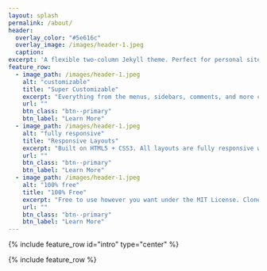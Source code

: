 ```yaml
---
layout: splash
permalink: /about/
header:
  overlay_color: "#5e616c"
  overlay_image: /images/header-1.jpeg
  caption:
excerpt: 'A flexible two-column Jekyll theme. Perfect for personal sites, blogs, and portfolios hosted on GitHub or your own server.<br /> <small><a href="https://github.com/mmistakes/minimal-mistakes/releases/tag/4.9.1">Latest release v4.9.1</a></small><br /><br /> {::nomarkdown}<iframe style="display: inline-block;" src="https://ghbtns.com/github-btn.html?user=mmistakes&repo=minimal-mistakes&type=star&count=true&size=large" frameborder="0" scrolling="0" width="160px" height="30px"></iframe> <iframe style="display: inline-block;" src="https://ghbtns.com/github-btn.html?user=mmistakes&repo=minimal-mistakes&type=fork&count=true&size=large" frameborder="0" scrolling="0" width="158px" height="30px"></iframe>{:/nomarkdown}'
feature_row:
  - image_path: /images/header-1.jpeg
    alt: "customizable"
    title: "Super Customizable"
    excerpt: "Everything from the menus, sidebars, comments, and more can be configured or set with YAML Front Matter."
    url: ""
    btn_class: "btn--primary"
    btn_label: "Learn More"
  - image_path: /images/header-1.jpeg
    alt: "fully responsive"
    title: "Responsive Layouts"
    excerpt: "Built on HTML5 + CSS3. All layouts are fully responsive with helpers to augment your content."
    url: ""
    btn_class: "btn--primary"
    btn_label: "Learn More"
  - image_path: /images/header-1.jpeg
    alt: "100% free"
    title: "100% Free"
    excerpt: "Free to use however you want under the MIT License. Clone it, fork it, customize it, whatever!"
    url: ""
    btn_class: "btn--primary"
    btn_label: "Learn More"
---
```


{% include feature_row id="intro" type="center" %}

{% include feature_row %}
